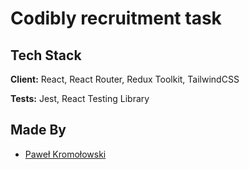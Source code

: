 # Codibly recruitment task

## Tech Stack

**Client:** React, React Router, Redux Toolkit, TailwindCSS

**Tests:** Jest, React Testing Library

## Made By

- [Paweł Kromołowski](https://www.linkedin.com/in/pawelkrml/)
